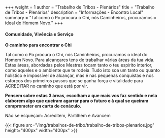 +++
weight = 1
author = "Trabalho de Tribos - Plenários"
title = "Trabalho de Tribos - Plenários" 
description = "Informações - Encontro Local"
summary = "Tal como o Po procura o Chi, nós Caminheiros, procuramos o ideal do Homem Novo."
+++

#### Comunidade, Vivência e Serviço

**O caminho para encontrar o Chi** 

Tal como o Po procura o Chi, nós Caminheiros, procuramos o ideal do Homem Novo. 
Para alcançares tens de trabalhar várias áreas da tua vida. Estas áreas, abordadas pelos Mestres tocam tanto o teu espírito interior, como aqueles e o ambiente que te rodeia.
Tudo isto soa um tanto ou quanto holístico e impossível de alcançar, mas é nas pequenas conquistas e nos esforços dos primeiros passos que se ganha força e vitalidade para ACREDITAR no caminho que está por vir. 

**Pensem sobre estas 3 áreas, escolham a que mais vos faz sentido e nela elaborem algo que queiram agarrar para o futuro e à qual se queiram comprometer em carta de cenáculo.** 	 

Não se esqueçam: Acreditem, Partilhem e Avancem

{{< figure src="/img/trabalhos-de-tribo/trabalho-de-tribos-plenarios.jpg" height="400px" width="400px" >}}
